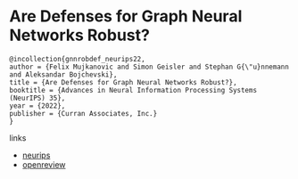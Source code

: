 # Are Defenses for Graph Neural Networks Robust?

```
@incollection{gnnrobdef_neurips22,
author = {Felix Mujkanovic and Simon Geisler and Stephan G{\"u}nnemann and Aleksandar Bojchevski},
title = {Are Defenses for Graph Neural Networks Robust?},
booktitle = {Advances in Neural Information Processing Systems (NeurIPS) 35},
year = {2022},
publisher = {Curran Associates, Inc.}
}
```

links
- [neurips](https://nips.cc/Conferences/2022/Schedule?showEvent=53115)
- [openreview](https://openreview.net/forum?id=yCJVkELVT9d)
